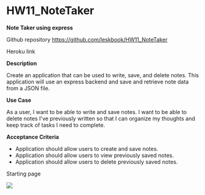# HW11_NoteTaker

**Note Taker using express**

Github repository https://github.com/leskbook/HW11_NoteTaker

Heroku link

**Description**

Create an application that can be used to write, save, and delete notes. This application will use an express backend and save and retrieve note data from a JSON file.

**Use Case**

As a user, I want to be able to write and save notes. I want to be able to delete notes I've previously written so that I can organize my thoughts and keep track of tasks I need to complete.

**Acceptance Criteria**

 - Application should allow users to create and save notes.
 - Application should allow users to view previously saved notes.
 - Application should allow users to delete previously saved notes.


Starting page

<img src="assets/images/startingpage.bmp">
